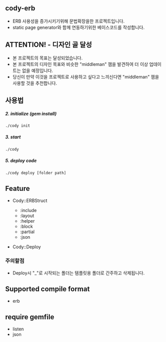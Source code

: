 ## cody-erb
  - ERB 사용성을 증가시키기위해 문법확장을한 프로젝트입니다.
  - static page generator와 함께 연동하기위한 베이스코드를 작성합니다.
  
## ATTENTION! - 디자인 골 달성
  - 본 프로젝트의 목표는 달성되었습니다.
  - 본 프로젝트의 디자인 목표와 비슷한 "middleman" 잼을 발견하여 더 이상 업데이트는 없을 예정입니다.
  - 당신이 만약 이것을 프로젝트로 사용하고 싶다고 느끼신다면 "middleman" 잼을 사용할 것을 추천합니다.

## 사용법

##### 2. initialize (gem install)
```sh
./cody init
```

##### 3. start
```sh
./cody
```

##### 5. deploy code
```sh
./cody deploy [folder path]
```

## Feature
  - Cody::ERBStruct
    - :include
    - :layout
    - :helper    
    - :block
    - :partial
    - :json
    
  - Cody::Deploy

### 주의할점
  - Deploy시 "_"로 시작되는 폴더는 템플릿용 폴더로 간주하고 삭제됩니다.
 
## Supported compile format
  - erb

## require gemfile
  - listen
  - json